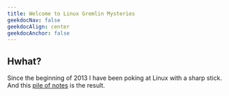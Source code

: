 ```yaml
---
title: Welcome to Linux Gremlin Mysteries
geekdocNav: false
geekdocAlign: center
geekdocAnchor: false
---
```


## Hwhat?
Since the beginning of 2013 I have been poking at Linux with a sharp stick. And this [pile of notes](pile_of_notes) is the result.
